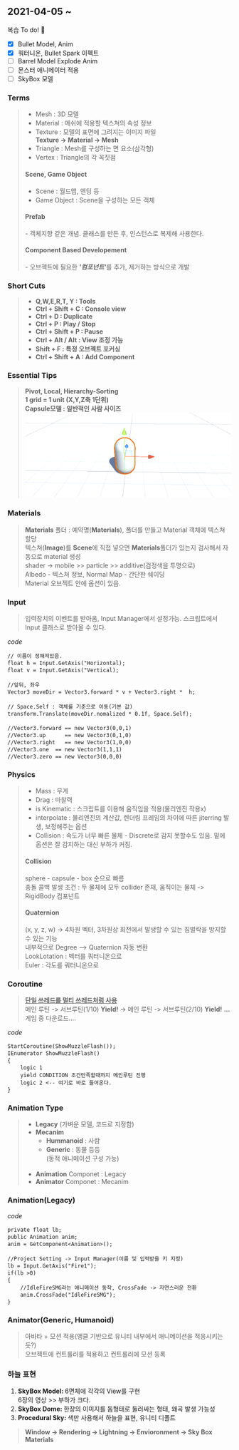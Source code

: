 <h2>2021-04-05 ~ </h2>

복습 To do! 🤩

- [x] Bullet Model, Anim
- [x] 쿼터니온, Bullet Spark 이펙트
- [ ] Barrel Model Explode Anim
- [ ] 몬스터 애니메이터 적용
- [ ] SkyBox 모델

<h3>Terms</h3>

> <ul>
>    <li>Mesh : 3D 모델</li>
>    <li>Material : 메쉬에 적용할 텍스쳐의 속성 정보</li>
>    <li>Texture : 모델의 표면에 그려지는 이미지 파일</li>
>    <b>Texture -> Material -> Mesh</b>
>    <li>Triangle : Mesh를 구성하는 면 요소(삼각형)</li>
>    <li>Vertex : Triangle의 각 꼭짓점</li>
> </ul>
> <h4>Scene, Game Object</h4>
> <ul>
> <li>Scene : 월드맵, 엔딩 등</li>
> <li> Game Object : Scene을 구성하는 모든 객체</li>
> </ul>
> <h4>Prefab</h4>
> - 객체지향 같은 개념. 클래스를 만든 후, 인스턴스로 복제해 사용한다.
>
> <h4>Component Based Developement</h4>
> - 오브젝트에 필요한 <b><i>'컴포넌트'</i></b>를 추가, 제거하는 방식으로 개발

<h3>Short Cuts</h3>

> <ul>
> <li><b>Q,W,E,R,T, Y : Tools</b><br></li>
> <li><b>Ctrl + Shift + C : Console view</b><br></li>
> <li><b>Ctrl + D : Duplicate</b><br></li>
> <li><b>Ctrl + P : Play / Stop</b><br></li>
> <li><b>Ctrl + Shift + P : Pause</b><br></li>
> <li><b>Ctrl + Alt / Alt : View 조정 가능</b><br></li>
> <li><b>Shift + F : 특정 오브젝트 포커싱</b></li>
> <li><b>Ctrl + Shift + A : Add Component</b></li>
> </ul>

<h3>Essential Tips</h3>
 
 > <b> Pivot, Local, Hierarchy-Sorting</b><br>
 > <b> 1 grid = 1 unit (X,Y,Z축 1단위)</b><br>
 > <b>Capsule모델 : 일반적인 사람 사이즈</b>
![capsulemodel.png](./img/capsulemodel.png)

<h3>Materials</h3>

> <b>Materials</b> 폴더 : 예약명(<b>Materials</b>), 폴더를 만들고 Material 객체에 텍스쳐 할당<br>
> 텍스쳐(<b>Image</b>)를 <b>Scene</b>에 직접 넣으면 <b>Materials</b>폴더가 있는지 검사해서 자동으로 material 생성<br>
> shader -> mobile >> particle >> additive(검정색을 투명으로)<br>
> Albedo - 텍스쳐 정보, Normal Map - 간단한 쉐이딩<br>
> Material 오브젝트 안에 옵션이 있음.

<h3>Input</h3>

> 입력장치의 이벤트를 받아옴, Input Manager에서 설정가능.
> 스크립트에서 Input 클래스로 받아올 수 있다.

<i>code</i>

```
// 이름이 정해져있음.
float h = Input.GetAxis("Horizontal);
float v = Input.GetAxis("Vertical);

//앞뒤, 좌우
Vector3 moveDir = Vector3.forward * v + Vector3.right *  h;

// Space.Self : 객체를 기준으로 이동(기본 값)
transform.Translate(moveDir.nomalized * 0.1f, Space.Self);

//Vector3.forward == new Vector3(0,0,1)
//Vector3.up      == new Vector3(0,1,0)
//Vector3.right   == new Vector3(1,0,0)
//Vector3.one  == new Vector3(1,1,1)
//Vector3.zero == new Vector3(0,0,0)
```

<h3>Physics</h3>

> <ul>
> <li>Mass : 무게</li>
> <li>Drag : 마찰력</li>
> <li>is Kinematic : 스크립트를 이용해 움직임을 적용(물리엔진 작용x)</li>
> <li>interpolate : 물리엔진의 계산값, 렌더링 프레임의 차이에 따른 jiterring 발생, 보정해주는 옵션</li>
> <li>Collision : 속도가 너무 빠른 물체 - Discrete로 감지 못할수도 있음. 밑에 옵션은 잘 감지하는 대신 부하가 커짐.</li>
> </ul>
> <h4>Collision</h4>
> sphere - capsule - box 순으로 빠름<br>
> 충돌 콜백 발생 조건 : 두 물체에 모두 collider 존재, 움직이는 물체 -> RigidBody 컴포넌트<br>
> <h4> Quaternion </h4>
> (x, y, z, w) -> 4차원 벡터, 3차원상 회전에서 발생할 수 있는 짐벌락을 방지할 수 있는 기능<br>
> 내부적으로 Degree --> Quaternion 자동 변환<br>
> LookLotation : 벡터를 쿼터니온으로<br>
> Euler : 각도를 쿼터니온으로<br>

<h3>Coroutine</h3>

> <b><u>단일 쓰레드를 멀티 쓰레드처럼 사용</u></b><br>
> 메인 루틴 -> 서브루틴(1/10) <b>Yield!</b> -> 메인 루틴 -> 서브루틴(2/10) <b>Yield!</b> <b>...</b><br>
> 게임 중 다운로드....<br>

<i>code</i>

```
StartCoroutine(ShowMuzzleFlash());
IEnumerator ShowMuzzleFlash()
{
    logic 1
    yield CONDITION 조건만족할때까지 메인루틴 진행
    logic 2 <-- 여기로 바로 들어온다.
}
```

<h3>Animation Type</h3>

> <ul>
>     <li> <b>Legacy</b> (가벼운 모델, 코드로 지정함)</li>
>     <li> <b>Mecanim</b>
>         <ul>
>         <li> <b>Hummanoid</b> : 사람</li>
>         <li> <b>Generic</b> : 동물 등등</li>
>         (동적 애니메이션 구성 가능)
>         </ul>
>     </li>
>     <br>
>     <li> <b>Animation</b> Componet : Legacy</li>
>     <li> <b>Animator</b> Componet : Mecanim</li>
> </ul>

<h3>Animation(Legacy)</h3>
<i>code</i>

```
private float lb;
public Animation anim;
anim = GetComponent<Animation>();

//Project Setting -> Input Manager(이름 및 입력받을 키 지정)
lb = Input.GetAxis("Fire1");
if(lb >0)
{
    //IdleFireSMG라는 애니메이션 동작, CrossFade -> 자연스러운 전환
    anim.CrossFade("IdleFireSMG");
}
```

<h3>Animator(Generic, Humanoid)</h3>

> 아바타 + 모션 적용(앵클 기반으로 유니티 내부에서 애니메이션을 적응시키는듯?)<br>
> 오브젝트에 컨트롤러를 적용하고 컨트롤러에 모션 등록<br>

### 하늘 표현

 <ol>
    <li><b>SkyBox Model: </b> 6면체에 각각의 View를 구현 <br>6장의 영상 >> 부하가 크다.</li>
    <li><b>SkyBox Dome: </b> 한장의 이미지를 돔형태로 둘러싸는 형태, 왜곡 발생 가능성</li>
    <li><b>Procedural Sky: </b> 색만 사용해서 하늘을 표현, 유니티 디폴트</li>
 </ol>

> <b>Window -> Rendering -> Lightning -> Envioronment -> Sky Box Materials<br>
